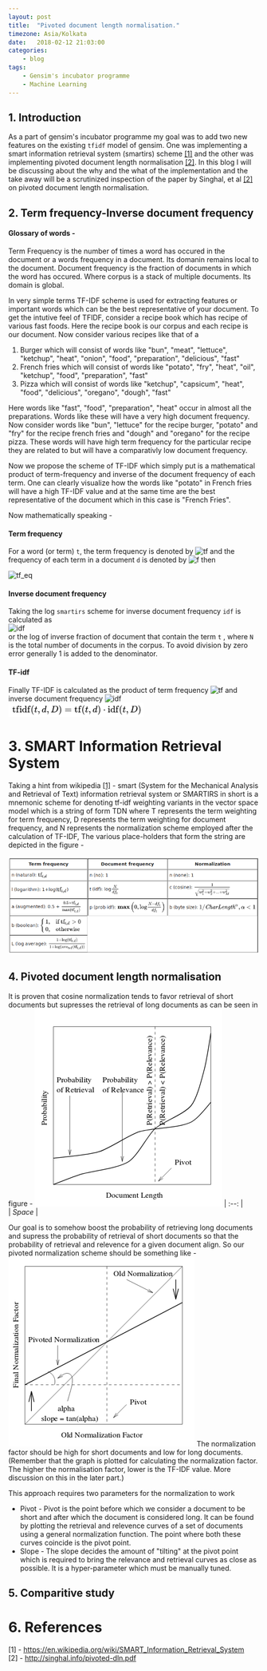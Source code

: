 ```yaml
---
layout: post
title:  "Pivoted document length normalisation."
timezone: Asia/Kolkata
date:   2018-02-12 21:03:00
categories:
    - blog
tags:
    - Gensim's incubator programme
    - Machine Learning
---
```

<!--
# Table of contents:  
## 1. Introduction  
## 2. Term frequency-Inverse document frequency  
##   2.1. Introduction  
## 3. SMART Information Retrieval System  
##   3.1. The scheme  
## 4. Pivoted document length normalisation  
##   4.1. The scheme  
##   4.2. Implementation  
## 5. Comparitive study  
## 6. References  
-->

## 1. Introduction  
As a part of gensim's incubator programme my goal was to add two new features on the existing `tfidf` model of gensim. One was implementing a
smart information retrieval system (smartirs) scheme [\[1\]][1] and the other was implementing pivoted document length normalisation [\[2\]][2]. In this blog I will be discussing about the why and the what of the implementation and the take away will be a scrutinized inspection of the paper by Singhal, et al [\[2\]][2] on pivoted document length normalisation.

## 2. Term frequency-Inverse document frequency  
#### Glossary of words -  
Term Frequency is the number of times a word has occured in the document or a words frequency in a document. Its domanin remains local to the document.
Document frequency is the fraction of documents in which the word has occured. Where corpus is a stack of multiple documents. Its domain is global.

In very simple terms TF-IDF scheme is used for extracting features or important words which can be the best representative of your document. To get the intutive feel of TFIDF, consider a recipe book which has recipe of various fast foods.
Here the recipe book is our corpus and each recipe is our document. Now consider various recipes like that of a
1. Burger which will consist of words like "bun", "meat", "lettuce", "ketchup", "heat", "onion", "food", "preparation", "delicious", "fast"
2. French fries which will consist of words like "potato", "fry", "heat", "oil", "ketchup", "food", "preparation", "fast"
3. Pizza which will consist of words like "ketchup", "capsicum", "heat", "food", "delicious", "oregano", "dough", "fast"

Here words like "fast", "food", "preparation", "heat" occur in almost all the preparations. Words like these will have a very high document frequency. Now consider words like "bun", "lettuce" for the recipe burger, "potato" and "fry" for the recipe french fries and "dough" and "oregano" for the recipe pizza. These words will have high term frequency for the particular recipe they are related to but will have a comparativly low document frequency.

Now we propose the scheme of TF-IDF which simply put is a mathematical product of term-frequency and inverse of the document frequency of each term. One can clearly visualize how the words like "potato" in French fries will have a high TF-IDF value and at the same time are the best representative of the document which in this case is "French Fries".

Now mathematically speaking -
#### Term frequency  
For a word (or term) `t`, the term frequency is denoted by ![tf](http://bit.ly/2BsXP2g)  and the frequency of each term in a document `d` is denoted by ![f](http://bit.ly/2Bt0DfL) then  

![tf_eq](http://bit.ly/2BWvnHl)

#### Inverse document frequency
Taking the log `smartirs` scheme for inverse document frequency `idf` is calculated as   
![idf](http://bit.ly/2EoYVee)  
or the log of inverse fraction of document that contain the term `t` , where `N` is the total number of documents in the corpus.
To avoid division by zero error generally 1 is added to the denominator.

#### TF-idf
Finally TF-IDF is calculated as the product of term frequency ![tf](http://bit.ly/2BsXP2g) and inverse document frequency ![idf](http://bit.ly/2BpWqK1)  
![tfidf](/img/tfidf_eq.png)

# 3. SMART Information Retrieval System  
Taking a hint from wikipedia [\[1\]][1] - smart (System for the Mechanical Analysis and Retrieval of Text) information retrieval system or SMARTIRS in short is a mnemonic scheme for denoting tf-idf weighting variants in the vector space model which is a string of form TDN where T represents the term weighting for term frequency, D represents the term weighting for document frequency, and N represents the normalization scheme employed after the calculation of TF-IDF, The various place-holders that form the string are depicted in the figure -

 ![smartirs](/img/smartirs.png)

## 4. Pivoted document length normalisation  
It is proven that cosine normalization tends to favor retrieval of short documents but supresses the retrieval of long documents as can be seen in figure -
![](/img/fig1.png)
| :--: |  
| *Space* |  

Our goal is to somehow boost the probability of retrieving long documents and supress the probability of retrieval of short documents so that the probability of retrieval and relevence for a given document align. So our pivoted normalization scheme should be something like -
![fig2](/img/fig2.png)
The normalization factor should be high for short documents and low for long documents.
(Remember that the graph is plotted for calculating the normalization factor. The higher the normalisation factor, lower is the TF-IDF value. More discussion on this in the later part.)

This approach requires two parameters for the normalization to work
* Pivot - Pivot is the point before which we consider a document to be short and after which the document is considered long. It can be found by plotting the retrieval and relevence curves of a set of documents using a general normalization function. The point where both these curves coincide is the pivot point.
* Slope - The slope decides the amount of "tilting" at the pivot point which is required to bring the relevance and retrieval curves as close as possible. It is a hyper-parameter which must be manually tuned.

## 5. Comparitive study  

# 6. References  
\[1\] - https://en.wikipedia.org/wiki/SMART_Information_Retrieval_System  
\[2\] - http://singhal.info/pivoted-dln.pdf  


[1]: https://en.wikipedia.org/wiki/SMART_Information_Retrieval_System  
[2]: http://singhal.info/pivoted-dln.pdf
